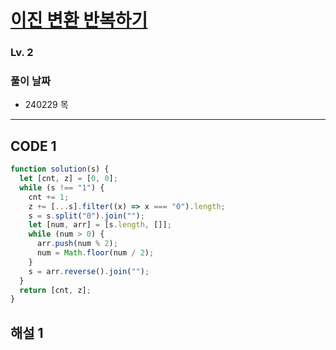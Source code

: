 # [이진 변환 반복하기](https://school.programmers.co.kr/learn/courses/30/lessons/70129)

### Lv. 2

### 풀이 날짜

- 240229 목

---

## CODE 1

```javascript
function solution(s) {
  let [cnt, z] = [0, 0];
  while (s !== "1") {
    cnt += 1;
    z += [...s].filter((x) => x === "0").length;
    s = s.split("0").join("");
    let [num, arr] = [s.length, []];
    while (num > 0) {
      arr.push(num % 2);
      num = Math.floor(num / 2);
    }
    s = arr.reverse().join("");
  }
  return [cnt, z];
}
```

## 해설 1
